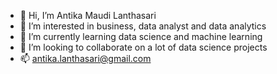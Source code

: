 - 👋 Hi, I’m Antika Maudi Lanthasari
- 👀 I’m interested in business, data analyst and data analytics
- 🌱 I’m currently learning data science and machine learning
- 💞️ I’m looking to collaborate on a lot of data science projects
- 📫 antika.lanthasari@gmail.com
